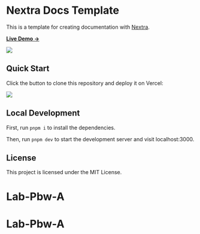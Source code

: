 # Nextra Docs Template 

This is a template for creating documentation with [Nextra](https://nextra.site).

[**Live Demo →**](https://nextra-docs-template.vercel.app)

[![](.github/screenshot.png)](https://nextra-docs-template.vercel.app)

## Quick Start

Click the button to clone this repository and deploy it on Vercel:

[![](https://vercel.com/button)](https://vercel.com/new/clone?s=https%3A%2F%2Fgithub.com%2Fshuding%2Fnextra-docs-template&showOptionalTeamCreation=false)

## Local Development

First, run `pnpm i` to install the dependencies.

Then, run `pnpm dev` to start the development server and visit localhost:3000.

## License

This project is licensed under the MIT License.
# Lab-Pbw-A
# Lab-Pbw-A
